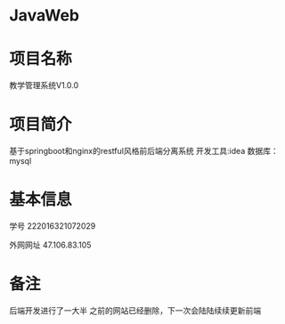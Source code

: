 # JavaWeb
# 项目名称
教学管理系统V1.0.0
# 项目简介
基于springboot和nginx的restful风格前后端分离系统
	开发工具:idea
		数据库：mysql

# 基本信息
学号 222016321072029 

外网网址 47.106.83.105
# 备注
后端开发进行了一大半 之前的网站已经删除，下一次会陆陆续续更新前端


